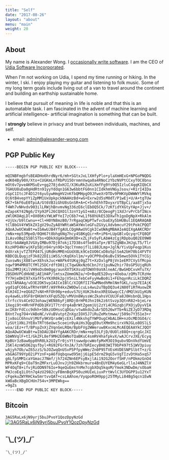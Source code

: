 ```yaml
---
title: "Self"
date: "2017-08-26"
layout: "about"
menu: "main"
weight: 20
---
```


## About

My name is Alexander Wong. I [occasionally write software](https://github.com/awwong1). I am the CEO of [Udia Software Incorporated](https://www.udia.ca).

When I'm not working on Udia, I spend my time running or hiking. In the winter, I ski. I enjoy playing my guitar and listening to folk music. Some of my long term goals include living out of a van to travel around the continent and building an earthship sustainable home.

I believe that pursuit of meaning in life is noble and that this is an automatable task. I am fascinated in the advent of machine learning and artificial intelligence- artificial imagination is something that can be built.

I **strongly** believe in privacy and trust between individuals, machines, and self.

* email: [admin@alexander-wong.com](mailto:admin@alexander-wong.com?Subject=Request%20for%20Attention)

## PGP Public Key

```text
-----BEGIN PGP PUBLIC KEY BLOCK-----

mQINBFmgbfsBEADHo6hrdNyr6/mh+SGtxJxLlXHfyPlo+ylaXmHExG+NPGoPNQDG
edK04By90X/Xto+CUGKmLnfRbPU15OrnmnVwqa0a4RNoCzYbzNVPtCCxyTOC8bnu
mOt6v7pveAKMSuEv+gg278jdxHJI/X3KuRkZuXiXmfFg9Ys0Q5IzluC4qqKIQbCX
7GHUU8uDa0gHdRtn91yyYddqn1G63w6bbtFG0nn1CIdkhmVNGyJsov/+R1rI4IDa
zGpC1ItcJF4D12t6yuSywHmgHV2nKfbQMHpgO9JFweXrDTDv9PHKVpDWWWYlMVkq
Oj6tB4vepYYiZpMM1UxUpkpckNAAHzBd+wG+Exrw2d5sM0dT/P1wEj+U/A+tgTUw
QK7+5kF6uE0TpiA/Gt6VB3iGhU8sGnSR+A+C+5vhEhhTDxyxrUTBpCi/aa8Tjx5a
f4Wh7vNHvdv903ilLRWjhBnvmvNq336zE6clEbOQ5Ck/7zKfidYXGtyYAp+Jjv+/
mZapsKY42Ng6/IYp92Pi26CQXO1l3znY1yGI+m8z/8CQeogPj1XdJrvPrCbfINcn
zWlOKOAqLDl+OX0bKsYWLWFYeI7zC6b7+wL1f68hUkES3DXwTh1goDgNpX+RkAlm
+UjUx/b9lCwnu++Cl+H0YN8mzB0/7rRgaqCWpPTwfvcbaEXy5bHUBul1EQARAQAB
tClBbGV4YW5kZXIgV29uZyA8YWRtaW5AYWxleGFuZGVyLXdvbmcuY29tPokCPQQT
AQoAJwUCWaBt+wIbAwUJB4YfgAULCQgHAwUVCgkICwUWAgMBAAIeAQIXgAAKCRDr
/mNx+mp53MpeD/0QH67t8bhg6Ng7hcy4SBKgQir+R+iP6+LUpGBlvQcyqrCFQ8QF
ILAsvOBqIS5BlSTbs+QDkXdgAkQm6KOD+xZLjFo5yFLAbW4zCgjRDpbuQ02EO9W0
8X1rbAAWg0JVGXyIMBu97Dj07okj17D38s4f5e0taTp+/BTSZgNBxJHJgLT5/Tlr
KszHPO4NrwjKFp5Bjn94ryn9Q+3qclYnmojflLi88JLmp+JglN/YivUpFeqp1Kus
0dXrxkjvTZ7EPd47LjURdHsMMEnGUdX8Lk9CeIUO6CxD8o5plSeA2bH70b14FVTV
KBDCQLQugjzF3k822DIiiWSS/cKqOXol1m/+yOCPP0xD6uBvI95mwo5OVk1TYCGj
ZuxswNsjX88lw+XEhskJuc+WAPk4tUKqj0gZ7t+XzDxlgP8jVn1eEM7CVySfMcpo
nqwf9M4MR8TCfMl25DCrdftD01jCTqwGNxNz6CbnJYz1puNw2hir78sGP5UjqRUh
IGu2MM3jKilVH9oDs0m0gg/aunXXTSKXsuQfDWXh9aVAlneAC/BwGHDCxvHfu7X/
2BSDHVPCdHkNEjAE1H4P/lmtsxZUmmON2a/+D+BqdE52Dvyr4Ooba/zQMsTCRzHe
TY7HjeDHI97xXafF5vYKXR0k2pjV5niLTebCeFyyHwBo0i1+FEhqynRciLkCDQRZ
oG37ARAAq/vD3E2DK5vpIAICeIBlC/XIQRfII76wMNedhMmlNmfGKL/uzp7EIAjK
ygd1qFC66LwTRYeY8Rf/A9YR4kxZW0DwlcuLs4wu2uTBpDQ3u4iN80TiRfHuowZR
4lHJ4IJ+eQG8Z7sNX+RfOh90p+eduvS7UjXUKJk4nxXREGGwqcCI/dMQlkU1yKUN
oy4aw6Ls9SF8rQHUmYxXFqU5ZQ/vMVUn8WyssWcZkahsVCUUJFa8J0HsbnQL1Hps
ctrfccVs4Ce923ohawjWEN86yFj8RDj0rHP0Jhn19k2z6tSvzp3QtnR82+bjeLre
1Xegi9t+HRrHFPdDb1KV1T7trdrg4aBrWtZgemjUj2zYi4CRGzqbjPXOjyDyvVIA
acIK8rFdCcc9dkh+5BkzUOHssCqDGa/vtwAkdoZuAr5D526wYTb+NiZEJyD73RDq
BXnt7xg7O4+VABoNC/vVuBVutptZnXgzIOX5J7iRuZeMxtmww/j509o7Y351e3+r
Ijx8oiC6hnuVjMUfy9KVQra4WjcEXil4NkshgTYWPOugCHbALOH+nzOcMD3GO4/c
lySUt1XNiJYE8xTRTt6eUwc5coein9yAiHs3QpgE0utXMm9hcirxVNJGLo8OSlLS
woa/iEz+rT/BPspZnXjZVqnGeLRQm/BpbFVg2WWeruw8KxcmLMcAEQEAAYkCJQQY
AQoADwUCWaBt+wIbDAUJB4YfgAAKCRDr/mNx+mp53LFjD/0UOlz88Q+cqrgGcJXI
SbWNVqlF+tI/GkZFL8ef9MH2E6WNoTQaBKuC4smRV4hafpkvX/wAJCrvJXE/Ecyq
KpBUr3zBaw0pp0hR0Lk2UIyTr0jsYttswwdpcwWofpMxM3O19qubv9DnVkdfUmVE
JSKl4znWSO62qsfbyl+RG92FGrXnJA/7zh7bRIecyBH83WIT9bP497t51WV3piuy
wAjyh7Ob/wZ65zzS/bJOZwqQnUSvP5PfpyWWe/Zn0P95TVEsHVDESNPSlbtT+z/G
xbGAGT99YpO2iPYznF+pA6fUqbqxwd95mjj6ipE5drmZ9qG5vVgTIzvDtHa5xqS7
g6LfpSMM1caYGmacJ7Nmf/jh724ZNn6EPsyBxjlAi192G2OorfSHF/nPOkmzGnO4
MPRxKFq9+COaT9nZMFxrLuOJnvJjh9ZHkbrmuro4BnEUYEM4y6eGLrlloJ4NNZlV
WF4OqT8+ifvjRiODN976Io+9qeQuEmsYnMe7cgbXOq5kqoM/Ymok3NDwDm/sObaH
PWJcoEq1LOtn7q4zU2982cyFBmnBqXP50uzHUIeLiuxPrtWvlC3UfDGPP1u12YxT
cFqekuZWYRHCkwSmrtvvQAT+csLAAhoe/VyqpoROH9ppj25TMyLi84Bg5qcn1EwN
kWOaBcXBgDCHUn754v+3MPEWkg==
=9gZs
-----END PGP PUBLIC KEY BLOCK-----
```

## Bitcoin

`3AG5RaLx6jN9yrj5buJPvoY1QozDpyNzGd`
[![3AG5RaLx6jN9yrj5buJPvoY1QozDpyNzGd](/img/The_price_for_a_free_world.png)
](bitcoin:3AG5RaLx6jN9yrj5buJPvoY1QozDpyNzGd?message=The%20price%20for%20a%20free%20world)

## ¯\\\_(ツ)\_/¯

`¯\_(ツ)_/¯`